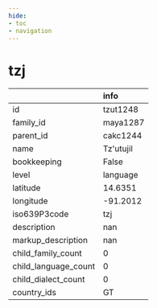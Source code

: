 ```yaml
---
hide:
- toc
- navigation
---
```

# tzj
|                      | info      |
|:---------------------|:----------|
| id                   | tzut1248  |
| family_id            | maya1287  |
| parent_id            | cakc1244  |
| name                 | Tz'utujil |
| bookkeeping          | False     |
| level                | language  |
| latitude             | 14.6351   |
| longitude            | -91.2012  |
| iso639P3code         | tzj       |
| description          | nan       |
| markup_description   | nan       |
| child_family_count   | 0         |
| child_language_count | 0         |
| child_dialect_count  | 0         |
| country_ids          | GT        |